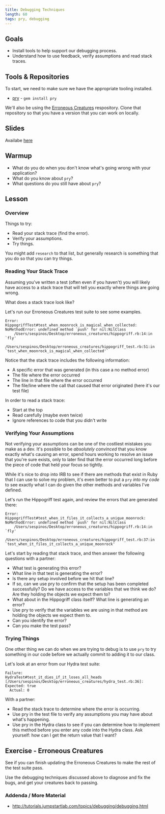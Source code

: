 ```yaml
---
title: Debugging Techniques
length: 60
tags: pry, debugging
---
```


## Goals

* Install tools to help support our debugging process.
* Understand how to use feedback, verify assumptions and read stack traces.

## Tools & Repositories

To start, we need to make sure we have the appropriate tooling installed.

* [pry](https://github.com/pry/pry) - `gem install pry`

We'll also be using the [Erroneous Creatures](https://github.com/turingschool-examples/erroneous_creatures) respository. Clone that repository so that you have a version that you can work on locally.

## Slides

Availabe [here](../slides/debugging_techniques)

## Warmup

* What do you do when you don't know what's going wrong with your application?
* What do you know about `pry`?
* What questions do you still have about `pry`?

## Lesson

### Overview

Things to try:

* Read your stack trace (find the error).
* Verify your assumptions.
* Try things.

You might add `research` to that list, but generally research is something that you do so that you can try things.

### Reading Your Stack Trace

Assuming you've written a test (often even if you haven't) you will likely have access to a stack trace that will tell you exactly where things are going wrong.

What does a stack trace look like?

Let's run our Erroneous Creatures test suite to see some examples.

```
Error:
HippogriffTest#test_when_moonrock_is_magical_when_collected:
NoMethodError: undefined method `push' for nil:NilClass
    /Users/sespinos/Desktop/erroneous_creatures/hippogriff.rb:14:in `fly'
        /Users/sespinos/Desktop/erroneous_creatures/hippogriff_test.rb:51:in `test_when_moonrock_is_magical_when_collected'`
```

Notice that the stack trace includes the following information:

* A specific error that was generated (in this case a no method error)
* The file where the error occurred
* The line in that file where the error occurred
* The file/line where the call that caused that error originated (here it's our test file)

In order to read a stack trace:

* Start at the top
* Read carefully (maybe even twice)
* Ignore references to code that you didn't write

### Verifying Your Assumptions

Not verifying your assumptions can be one of the costliest mistakes you make as a dev. It's possible to be *absolutely convinced* that you know exactly what's causing an error, spend hours working to resolve an issue that you're sure exists, only to later find that the error occurred long before the piece of code that held your focus so tightly.

While it's nice to drop into IRB to see if there are methods that exist in Ruby that I can use to solve my problem, it's even better to put a `pry` *into my code* to see exactly what I can do given the other methods and variables I've defined.

Let's run the Hippogriff test again, and review the errors that are generated there:

```
Error:
HippogriffTest#test_when_it_files_it_collects_a_unique_moonrock:
NoMethodError: undefined method `push' for nil:NilClass
    /Users/sespinos/Desktop/erroneous_creatures/hippogriff.rb:14:in `fly'
    /Users/sespinos/Desktop/erroneous_creatures/hippogriff_test.rb:37:in `test_when_it_files_it_collects_a_unique_moonrock'
```

Let's start by reading that stack trace, and then answer the following questions with a partner:

* What test is generating this error?
* What line in that test is generating the error?
* Is there any setup involved before we hit that line?
* If so, can we use pry to confirm that the setup has been completed successfully? Do we have access to the variables that we think we do? Are they holding the objects we expect them to?
* What about in the Hippogriff class itself? What line is generating an error?
* Use pry to verify that the variables we are using in that method are holding the objects we expect them to.
* Can you identify the error?
* Can you make the test pass?

### Trying Things

One other thing we can do when we are trying to debug is to use `pry` to try something in our code before we actually commit to adding it to our class.

Let's look at an error from our Hydra test suite:

```
Failure:
HydraTest#test_it_dies_if_it_loses_all_heads [/Users/sespinos/Desktop/erroneous_creatures/hydra_test.rb:36]:
Expected: true
  Actual: 0
```

With a partner:

* Read the stack trace to determine where the error is occurring.
* Use pry in the test file to verify any assumptions you may have about what's happening.
* Use pry in the Hydra class to see if you can determine how to implement this method before you enter any code into the Hydra class. Ask yourself: how can I get the return value that I want?

## Exercise - Erroneous Creatures

See if you can finish updating the Erroneous Creatures to make the rest of the test suite pass.

Use the debugging techniques discussed above to diagnose and fix the bugs, and get your creatures back to passing.

### Addenda / More Material

* http://tutorials.jumpstartlab.com/topics/debugging/debugging.html
